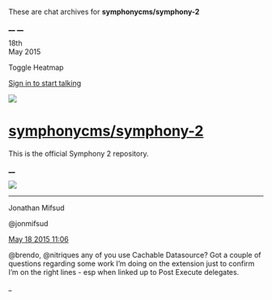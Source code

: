 These are chat archives for **symphonycms/symphony-2**

[__](/symphonycms/symphony-2/archives/2015/05/19)
[__](/symphonycms/symphony-2/archives/2015/05/17)

18th  
May 2015

Toggle Heatmap

[Sign in to start talking](/login?action=login&button=archive-login)

![](https://avatars-02.gitter.im/group/iv/3/57542c45c43b8c601977197e?s=48)

#  [symphonycms/symphony-2](/symphonycms/symphony-2)

This is the official Symphony 2 repository.

[ __ ](/orgs/symphonycms/rooms "More symphonycms rooms" )

![](https://avatars1.githubusercontent.com/u/859775?v=3&s=30)

__ __

Jonathan Mifsud

@jonmifsud

[May 18 2015
11:06](https://gitter.im/symphonycms/symphony-2?at=5559c79dbb71b5b22986260a ""
)

@brendo, @nitriques any of you use Cachable Datasource? Got a couple of
questions regarding some work I’m doing on the extension just to confirm I’m
on the right lines - esp when linked up to Post Execute delegates.

_

